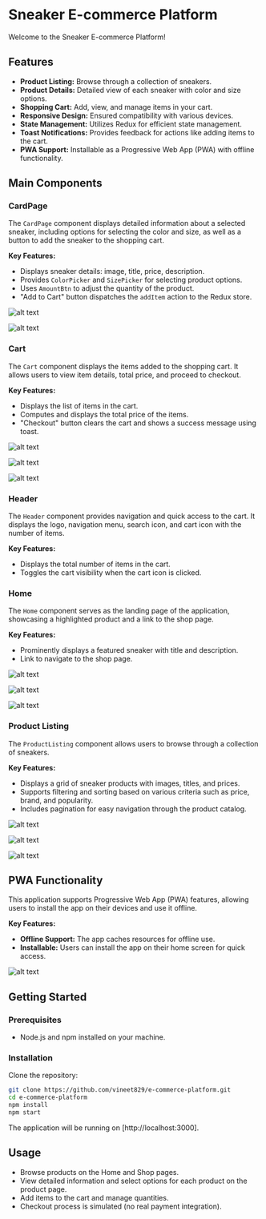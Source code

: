 # Sneaker E-commerce Platform

Welcome to the Sneaker E-commerce Platform!

## Features

- **Product Listing:** Browse through a collection of sneakers.
- **Product Details:** Detailed view of each sneaker with color and size options.
- **Shopping Cart:** Add, view, and manage items in your cart.
- **Responsive Design:** Ensured compatibility with various devices.
- **State Management:** Utilizes Redux for efficient state management.
- **Toast Notifications:** Provides feedback for actions like adding items to the cart.
- **PWA Support:** Installable as a Progressive Web App (PWA) with offline functionality.

## Main Components

### CardPage

The `CardPage` component displays detailed information about a selected sneaker, including options for selecting the color and size, as well as a button to add the sneaker to the shopping cart.

**Key Features:**
- Displays sneaker details: image, title, price, description.
- Provides `ColorPicker` and `SizePicker` for selecting product options.
- Uses `AmountBtn` to adjust the quantity of the product.
- "Add to Cart" button dispatches the `addItem` action to the Redux store.

![alt text](https://github.com/Vineet829/e-commerce-platform/blob/main/images/sneak4.png)

![alt text](https://github.com/Vineet829/e-commerce-platform/blob/main/images/sneak11.png)

### Cart

The `Cart` component displays the items added to the shopping cart. It allows users to view item details, total price, and proceed to checkout.

**Key Features:**
- Displays the list of items in the cart.
- Computes and displays the total price of the items.
- "Checkout" button clears the cart and shows a success message using toast.

![alt text](https://github.com/Vineet829/e-commerce-platform/blob/main/images/sneak5.png)

![alt text](https://github.com/Vineet829/e-commerce-platform/blob/main/images/sneak6.png)

![alt text](https://github.com/Vineet829/e-commerce-platform/blob/main/images/sneak12.png)

### Header

The `Header` component provides navigation and quick access to the cart. It displays the logo, navigation menu, search icon, and cart icon with the number of items.

**Key Features:**
- Displays the total number of items in the cart.
- Toggles the cart visibility when the cart icon is clicked.

### Home

The `Home` component serves as the landing page of the application, showcasing a highlighted product and a link to the shop page.

**Key Features:**
- Prominently displays a featured sneaker with title and description.
- Link to navigate to the shop page.

![alt text](https://github.com/Vineet829/e-commerce-platform/blob/main/images/sneak1.png)

![alt text](https://github.com/Vineet829/e-commerce-platform/blob/main/images/sneak8.png)

![alt text](https://github.com/Vineet829/e-commerce-platform/blob/main/images/sneak9.png)

### Product Listing

The `ProductListing` component allows users to browse through a collection of sneakers.

**Key Features:**
- Displays a grid of sneaker products with images, titles, and prices.
- Supports filtering and sorting based on various criteria such as price, brand, and popularity.
- Includes pagination for easy navigation through the product catalog.

![alt text](https://github.com/Vineet829/e-commerce-platform/blob/main/images/sneak2.png)

![alt text](https://github.com/Vineet829/e-commerce-platform/blob/main/images/sneak3.png)

![alt text](https://github.com/Vineet829/e-commerce-platform/blob/main/images/sneak10.png)

## PWA Functionality

This application supports Progressive Web App (PWA) features, allowing users to install the app on their devices and use it offline.

**Key Features:**
- **Offline Support:** The app caches resources for offline use.
- **Installable:** Users can install the app on their home screen for quick access.

![alt text](https://github.com/Vineet829/e-commerce-platform/blob/main/images/sneak7.png)

## Getting Started

### Prerequisites

- Node.js and npm installed on your machine.

### Installation

Clone the repository:

```bash
git clone https://github.com/vineet829/e-commerce-platform.git
cd e-commerce-platform
npm install
npm start
```
The application will be running on [http://localhost:3000].

## Usage

- Browse products on the Home and Shop pages.
- View detailed information and select options for each product on the product page.
- Add items to the cart and manage quantities.
- Checkout process is simulated (no real payment integration).
